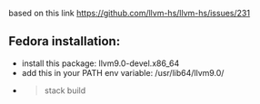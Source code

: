 based on this link https://github.com/llvm-hs/llvm-hs/issues/231

## Fedora installation:
- install this package: llvm9.0-devel.x86_64
- add this in your PATH env variable: /usr/lib64/llvm9.0/
- > stack build